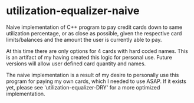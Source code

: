 # utilization-equalizer-naive

<p>Naive implementation of C++ program to pay credit cards down to same utilization percentage, or as close as possible, given the respective card limits/balances and the amount the user is currently able to pay.</p>

<p>At this time there are only options for 4 cards with hard coded names. This is an artifact of my having created this logic for personal use. Future versions will allow user defined card quantity and names.</p>

<p>The naive implementation is a result of my desire to personally use this program for paying my own cards, which I needed to use ASAP. If it exists yet, please see 'utilization-equalizer-DRY' for a more optimized implementation.</p>
